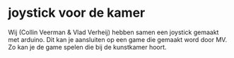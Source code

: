 # joystick voor de kamer
Wij (Collin Veerman & Vlad Verheij) hebben samen een joystick gemaakt met arduino.
Dit kan je aansluiten op een game die gemaakt word door MV.
Zo kan je de game spelen die bij de kunstkamer hoort.
